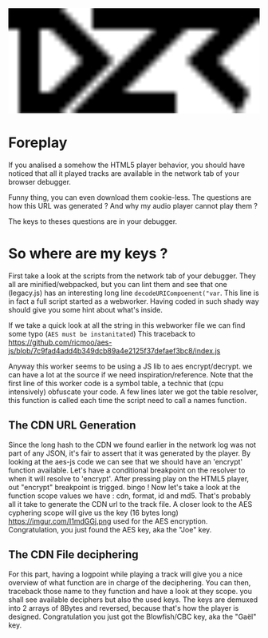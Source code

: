 <img width=600 src=.logo.svg>

# Foreplay

If you analised a somehow the HTML5 player behavior,
you should have noticed that all it played tracks
are available in the network tab of your browser debugger.

Funny thing, you can even download them cookie-less.
The questions are how this URL was generated ?
And why my audio player cannot play them ?

The keys to theses questions are in your debugger.

# So where are my keys ?

First take a look at the scripts from the network tab of your debugger.
They all are minified/webpacked, but you can lint them
and see that one (legacy.js) has an interesting long line `decodeURICompoenent("var`.
This line is in fact a full script started as a webworker.
Having coded in such shady way should give you some hint about what's inside.

If we take a quick look at all the string in this webworker file we can find some typo (`AES must be instanitated`)
This traceback to https://github.com/ricmoo/aes-js/blob/7c9fad4add4b349dcb89a4e2125f37defaef3bc8/index.js

Anyway this worker seems to be using a JS lib to aes encrypt/decrypt. we can have a lot at the source if we need inspiration/reference.
Note that the first line of this worker code is a symbol table, a technic that (cpu intensively) obfuscate your code.
A few lines later we got the table resolver, this function is called each time the script need to call a names function.

## The CDN URL Generation

Since the long hash to the CDN we found earlier in the network log was not part of any JSON,
it's fair to assert that it was generated by the player.
By looking at the aes-js code we can see that we should have an 'encrypt' function available.
Let's have a conditional breakpoint on the resolver to when it will resolve to 'encrypt'.
After pressing play on the HTML5 player, out "encrypt" breakpoint is trigged. bingo !
Now let's take a look at the function scope values we have : cdn, format, id and md5.
That's probably all it take to generate the CDN url to the track file.
A closer look to the AES cyphering scope will give us the key (16 bytes long) https://imgur.com/I1mdGGj.png used for the AES encryption.
Congratulation, you just found the AES key, aka the "Joe" key.

## The CDN File deciphering

For this part, having a logpoint while playing a track will give you a nice overview of what function are in charge of the deciphering.
You can then, traceback those name to they function and have a look at they scope.
you shall see available deciphers but also the used keys.
The keys are demuxed into 2 arrays of 8Bytes and reversed, because that's how the player is designed.
Congratulation you just got the Blowfish/CBC key, aka the "Gaël" key.


